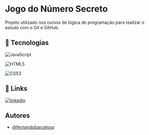
# Jogo do Número Secreto

Projeto utilizado nos cursos de lógica de programação para realizar o estudo com o Git e GitHub.


## 🚀 Tecnologias

![JavaScript](https://img.shields.io/badge/javascript-%23323330.svg?style=for-the-badge&logo=javascript&logoColor=%23F7DF1E)

![HTML5](https://img.shields.io/badge/html5-%23E34F26.svg?style=for-the-badge&logo=html5&logoColor=white)

![CSS3](https://img.shields.io/badge/CSS-239120?&style=for-the-badge&logo=css3&logoColor=white)
## 🔗 Links

[![linkedin](https://img.shields.io/badge/linkedin-0A66C2?style=for-the-badge&logo=linkedin&logoColor=white)](https://www.linkedin.com/in/fernandobarceloos/)



## Autores

- [@fernandobarceloos](https://github.com/fernandobarceloos)

